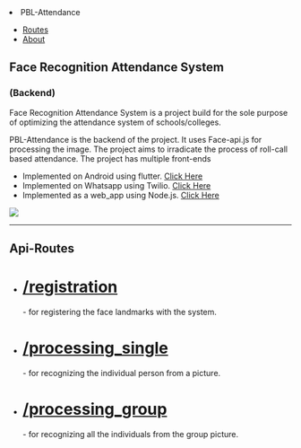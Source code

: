 <div id="topbar">
  <li id="nametopbar">PBL-Attendance</li>
  <ul id="topmenu">
    <a href="#contact"><li>Routes</li></a>
    <a href="#intro"><li>About</li></a>
  </ul>
</div>
<div id="content">
  <div id="intro">
    <h2>Face Recognition Attendance System</h2><h3>(Backend)</h3>
    <p>Face Recognition Attendance System is a project build for the sole purpose of optimizing the attendance system of schools/colleges.</p>
    <p>PBL-Attendance is the backend of the project. It uses Face-api.js for processing the image.  The project aims to irradicate the process of roll-call based attendance. The project has multiple front-ends</p>
    <ul>
      <li>Implemented on Android using flutter. <a href="https://github.com/surya8barca/pbl_project_app">Click Here</a></li>
      <li>Implemented on Whatsapp using Twilio. <a href="https://github.com/carol80/face_api_attendance_system">Click Here</a></li>
      <li>Implemented as a web_app using Node.js. <a href="https://github.com/carol80/face-api-ts">Click Here</a></li>
    </ul>
  </div>
  <div id="portfolio">
    <a href="https://codepen.io/scatterbrain29/pen/vZRmyX" target="_blank"><img src="https://www.hitechnectar.com/wp-content/uploads/2019/12/How-Deep-Learning-Works-in-Face-Recognition-1.jpg"></a>
  </div>
  <hr>
  <div id="contact">
    <h2>Api-Routes</h2>
    <ul>
      <li><h1><a href="#">/registration</a></h1> - for registering the face landmarks with the system.</li>
      <li><h1><a href="#">/processing_single</a></h1> - for recognizing the individual person from a picture.</li>
      <li><h1><a href="#">/processing_group</a></h1> - for recognizing all the individuals from the group picture.</li>
    </ul>
    
  </div>
</div>

